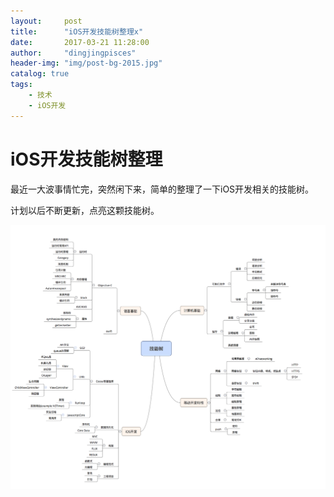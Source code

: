 ```yaml
---
layout:     post
title:      "iOS开发技能树整理x"
date:       2017-03-21 11:28:00
author:     "dingjingpisces"
header-img: "img/post-bg-2015.jpg"
catalog: true
tags:
    - 技术
    - iOS开发
---
```



# iOS开发技能树整理

最近一大波事情忙完，突然闲下来，简单的整理了一下iOS开发相关的技能树。

计划以后不断更新，点亮这颗技能树。

![我的技能树](https://github.com/dingjingpisces2015/dingjingpisces2015.github.io/raw/master/img/blog/2017.03.21/iOS_tech_tree.png)

